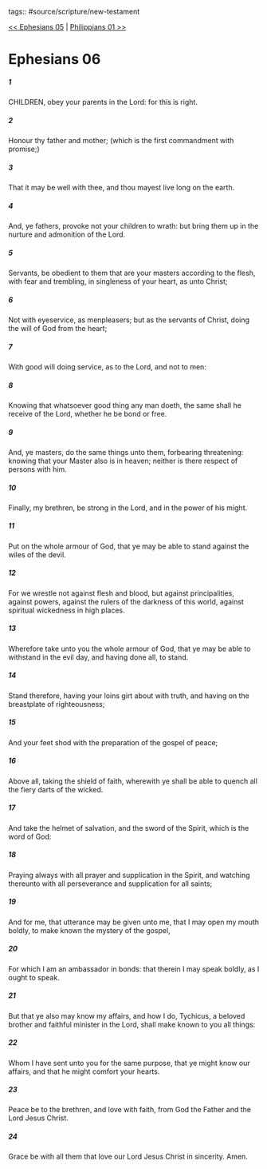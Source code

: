 tags:: #source/scripture/new-testament

[<< Ephesians 05](new-testament/10_Ephesians/Ephesians_05.md) | [Philippians 01 >>](new-testament/11_Philippians/Philippians_01.md)

# Ephesians 06

##### 1

CHILDREN, obey your parents in the Lord: for this is right.

##### 2

Honour thy father and mother; (which is the first commandment with promise;)

##### 3

That it may be well with thee, and thou mayest live long on the earth.

##### 4

And, ye fathers, provoke not your children to wrath: but bring them up in the nurture and admonition of the Lord.

##### 5

Servants, be obedient to them that are your masters according to the flesh, with fear and trembling, in singleness of your heart, as unto Christ;

##### 6

Not with eyeservice, as menpleasers; but as the servants of Christ, doing the will of God from the heart;

##### 7

With good will doing service, as to the Lord, and not to men:

##### 8

Knowing that whatsoever good thing any man doeth, the same shall he receive of the Lord, whether he be bond or free.

##### 9

And, ye masters, do the same things unto them, forbearing threatening: knowing that your Master also is in heaven; neither is there respect of persons with him.

##### 10

Finally, my brethren, be strong in the Lord, and in the power of his might.

##### 11

Put on the whole armour of God, that ye may be able to stand against the wiles of the devil.

##### 12

For we wrestle not against flesh and blood, but against principalities, against powers, against the rulers of the darkness of this world, against spiritual wickedness in high places.

##### 13

Wherefore take unto you the whole armour of God, that ye may be able to withstand in the evil day, and having done all, to stand.

##### 14

Stand therefore, having your loins girt about with truth, and having on the breastplate of righteousness;

##### 15

And your feet shod with the preparation of the gospel of peace;

##### 16

Above all, taking the shield of faith, wherewith ye shall be able to quench all the fiery darts of the wicked.

##### 17

And take the helmet of salvation, and the sword of the Spirit, which is the word of God:

##### 18

Praying always with all prayer and supplication in the Spirit, and watching thereunto with all perseverance and supplication for all saints;

##### 19

And for me, that utterance may be given unto me, that I may open my mouth boldly, to make known the mystery of the gospel,

##### 20

For which I am an ambassador in bonds: that therein I may speak boldly, as I ought to speak.

##### 21

But that ye also may know my affairs, and how I do, Tychicus, a beloved brother and faithful minister in the Lord, shall make known to you all things:

##### 22

Whom I have sent unto you for the same purpose, that ye might know our affairs, and that he might comfort your hearts.

##### 23

Peace be to the brethren, and love with faith, from God the Father and the Lord Jesus Christ.

##### 24

Grace be with all them that love our Lord Jesus Christ in sincerity. Amen.
